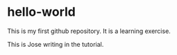 # hello-world
This is my first github repository.  It is a learning exercise.

This is Jose writing in the tutorial.  
